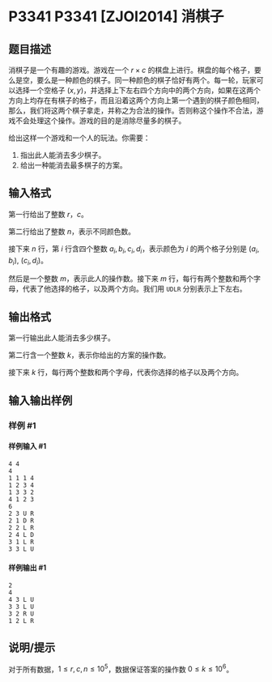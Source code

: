 # P3341 P3341 [ZJOI2014] 消棋子

## 题目描述

消棋子是一个有趣的游戏。游戏在一个 $r \times c$ 的棋盘上进行。棋盘的每个格子，要么是空，要么是一种颜色的棋子。同一种颜色的棋子恰好有两个。每一轮，玩家可以选择一个空格子 $(x, y)$，并选择上下左右四个方向中的两个方向，如果在这两个方向上均存在有棋子的格子，而且沿着这两个方向上第一个遇到的棋子颜色相同，那么，我们将这两个棋子拿走，并称之为合法的操作。否则称这个操作不合法，游戏不会处理这个操作。游戏的目的是消除尽量多的棋子。

给出这样一个游戏和一个人的玩法。你需要： 
1. 指出此人能消去多少棋子。 
2. 给出一种能消去最多棋子的方案。

## 输入格式

第一行给出了整数 $r$，$c$。

第二行给出了整数 $n$，表示不同颜色数。

接下来 $n$ 行，第 $i$ 行含四个整数 $a_i, b_i, c_i, d_i$，表示颜色为 $i$ 的两个格子分别是 $(a_i, b_i),\ (c_i, d_i)$。

然后是一个整数 $m$，表示此人的操作数。接下来 $m$ 行，每行有两个整数和两个字母，代表了他选择的格子，以及两个方向。我们用 $\texttt{UDLR}$ 分别表示上下左右。

## 输出格式

第一行输出此人能消去多少棋子。

第二行含一个整数 $k$，表示你给出的方案的操作数。

接下来 $k$ 行，每行两个整数和两个字母，代表你选择的格子以及两个方向。

## 输入输出样例

### 样例 #1

#### 样例输入 #1

```
4 4
4
1 1 1 4
1 2 3 4
1 3 3 2
4 1 2 3
6
2 3 U R
2 1 D R
2 2 L R
2 4 L D
3 1 L R
3 3 L U
```

#### 样例输出 #1

```
2
4
4 3 L U
3 3 L U
3 2 R U
1 2 L R
```

## 说明/提示

对于所有数据，$1\leq r,c,n \leq 10^5$，数据保证答案的操作数 $0\leq k \leq 10^6$。
